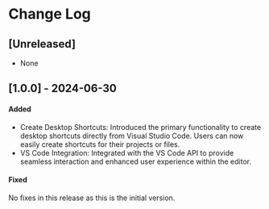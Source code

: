 # Change Log

## [Unreleased]

- None

## [1.0.0] - 2024-06-30

#### Added

- Create Desktop Shortcuts: Introduced the primary functionality to create desktop shortcuts directly from Visual Studio Code. Users can now easily create shortcuts for their projects or files.
- VS Code Integration: Integrated with the VS Code API to provide seamless interaction and enhanced user experience within the editor.

#### Fixed

No fixes in this release as this is the initial version.

